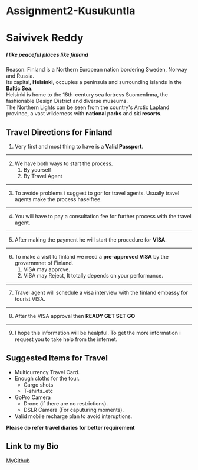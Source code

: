 # Assignment2-Kusukuntla
# Saivivek Reddy
##### I like peaceful places like finland

Reason: Finland is a Northern European nation bordering Sweden, Norway and Russia.<br> Its capital, **Helsinki**, occupies a peninsula and surrounding islands in the **Baltic Sea**. <br> Helsinki is home to the 18th-century sea fortress Suomenlinna, the fashionable Design District and diverse museums. <br> The Northern Lights can be seen from the country's Arctic Lapland province, a vast wilderness with **national parks** and **ski resorts**.

## Travel Directions for Finland 

1. Very first and most thing to have is a **Valid Passport**.
---
2. We have both ways to start the process.
    1. By yourself
    2. By Travel Agent
---
3. To avoide problems i suggest to gor for travel agents. Usually travel agents make the process haselfree. 
---
4. You will have to pay a consultation fee for further process with the travel agent.
---
5. After making the payment he will start the procedure for **VISA**.
---
6. To make a visit to finland we need a **pre-approved** **VISA** by the grovernmnet of Finland.
    1. VISA may approve.
    2. VISA may Reject, It totally depends on your performance.
---
7. Travel agent will schedule a visa interview with the finland embassy for tourist VISA.
---
8. After the VISA approval then **READY GET SET GO**
---
9. I hope this information will be healpful. To get the more information i request you to take help 
from the internet.

## Suggested Items for Travel

* Multicurrency Travel Card.
* Enough cloths for the tour.
    * Cargo shots
    * T-shirts..etc
* GoPro Camera 
    * Drone (if there are no restrictions).
    * DSLR Camera (For caputuring moments).
* Valid mobile recharge plan to avoid interuptions.

**Please do refer travel diaries for better requirement**

## Link to my Bio

[MyGithub](https://github.com/vivekreddy764/Assignment2-Kusukuntla/blob/main/AboutMe.md)